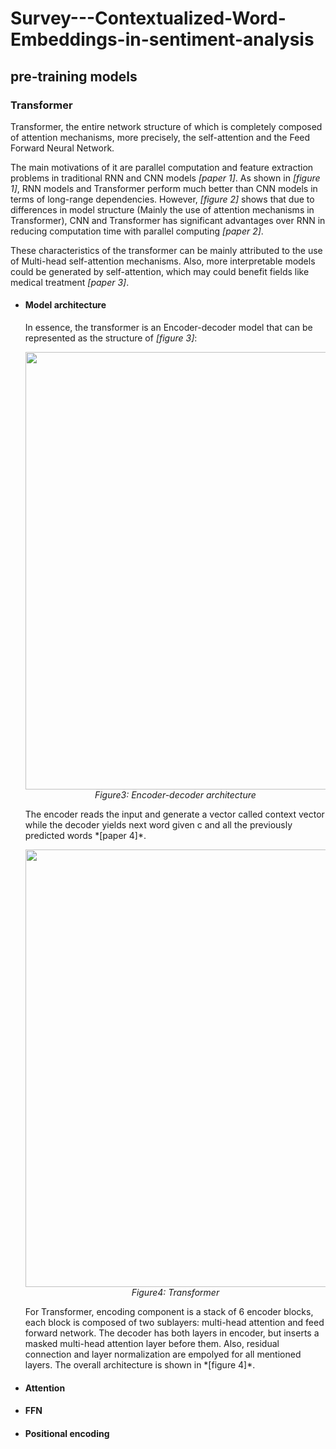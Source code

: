 # Survey---Contextualized-Word-Embeddings-in-sentiment-analysis

## pre-training models
### Transformer
Transformer, the entire network structure of which is completely composed of attention mechanisms, more precisely, the self-attention and the Feed Forward Neural Network.

The main motivations of it are parallel computation and feature extraction problems in traditional RNN and CNN models *[paper 1]*. As shown in *[figure 1]*, RNN models and Transformer perform much better than CNN models in terms of long-range dependencies. However, *[figure 2]* shows that due to differences in model structure (Mainly the use of attention mechanisms in Transformer), CNN and Transformer has significant advantages over RNN in reducing computation time with parallel computing *[paper 2]*.

These characteristics of the transformer can be mainly attributed to the use of Multi-head self-attention mechanisms. Also, more interpretable models could be generated by self-attention, which may could benefit fields like medical treatment *[paper 3]*.

- #### Model architecture
   In essence, the transformer is an Encoder-decoder model that can be represented as the structure of *[figure 3]*:
   <p align="center">
   <img src="https://cdn-images-1.medium.com/max/1600/1*Ismhi-muID5ooWf3ZIQFFg.png" width="700">
   <br><i>Figure3: Encoder-decoder architecture</i>
   </p>
   The encoder reads the input and generate a vector called context vector while the decoder yields next word given c and all the previously predicted words *[paper 4]*. 
   <p align="center">
   <img src="https://cdn-ak.f.st-hatena.com/images/fotolife/R/Ryobot/20171221/20171221163853.png" width="700">
   <br><i>Figure4: Transformer</i>
   </p>
    For Transformer, encoding component is a stack of 6 encoder blocks, each block is composed of two sublayers:  multi-head attention and feed forward network. The decoder has both layers in encoder, but inserts a masked multi-head attention layer before them. Also, residual connection and layer normalization are empolyed for all mentioned layers. The overall architecture is shown in *[figure 4]*.

 - #### Attention
 - #### FFN
 - #### Positional encoding
